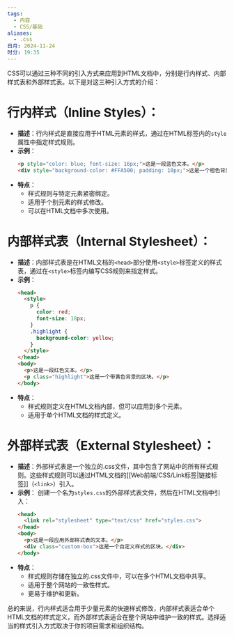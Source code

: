 ```yaml
---
tags:
  - 内容
  - CSS/基础
aliases:
  - .css
日月: 2024-11-24
时分: 19:35
---
```

CSS可以通过三种不同的引入方式来应用到HTML文档中，分别是行内样式、内部样式表和外部样式表。以下是对这三种引入方式的介绍：

# 行内样式（Inline Styles）：
   - **描述**：行内样式是直接应用于HTML元素的样式，通过在HTML标签内的`style`属性中指定样式规则。
   - **示例**：
     ```html
     <p style="color: blue; font-size: 16px;">这是一段蓝色文本。</p>
     <div style="background-color: #FFA500; padding: 10px;">这是一个橙色背景的区块。</div>
     ```
   - **特点**：
     - 样式规则与特定元素紧密绑定。
     - 适用于个别元素的样式修改。
     - 可以在HTML文档中多次使用。

# 内部样式表（Internal Stylesheet）：
   - **描述**：内部样式表是在HTML文档的`<head>`部分使用`<style>`标签定义的样式表，通过在`<style>`标签内编写CSS规则来指定样式。
   - **示例**：
     ```html
     <head>
       <style>
         p {
           color: red;
           font-size: 18px;
         }
         .highlight {
           background-color: yellow;
         }
       </style>
     </head>
     <body>
       <p>这是一段红色文本。</p>
       <p class="highlight">这是一个带黄色背景的区块。</p>
     </body>
     ```
   - **特点**：
     - 样式规则定义在HTML文档内部，但可以应用到多个元素。
     - 适用于单个HTML文档的样式定义。

# 外部样式表（External Stylesheet）：
   - **描述**：外部样式表是一个独立的.css文件，其中包含了网站中的所有样式规则。这些样式规则可以通过HTML文档的[[Web前端/CSS/Link标签|链接标签]]（`<link>`）引入。
   - **示例**：
     创建一个名为`styles.css`的外部样式表文件，然后在HTML文档中引入：
     ```html
     <head>
       <link rel="stylesheet" type="text/css" href="styles.css">
     </head>
     <body>
       <p>这是一段应用外部样式表的文本。</p>
       <div class="custom-box">这是一个自定义样式的区块。</div>
     </body>
     ```
   - **特点**：
     - 样式规则存储在独立的.css文件中，可以在多个HTML文档中共享。
     - 适用于整个网站的一致性样式。
     - 更易于维护和更新。

总的来说，行内样式适合用于少量元素的快速样式修改，内部样式表适合单个HTML文档的样式定义，而外部样式表适合在整个网站中维护一致的样式。选择适当的样式引入方式取决于你的项目需求和组织结构。
